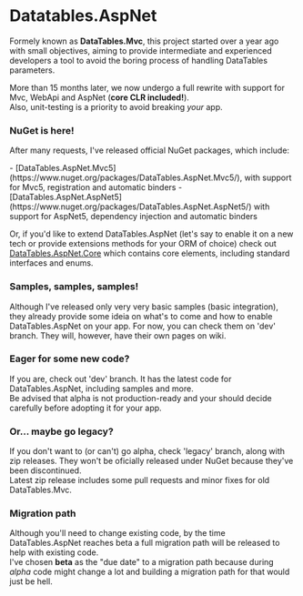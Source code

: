 <h1>Datatables.AspNet</h1>
<p>
	Formely known as <strong>DataTables.Mvc</strong>, this project started over a year ago with small objectives, aiming to provide intermediate and experienced developers a tool to avoid the boring process of handling DataTables parameters.
</p>
<p>
	More than 15 months later, we now undergo a full rewrite with support for Mvc, WebApi and AspNet (<strong>core CLR included!</strong>).<br />
	Also, unit-testing is a priority to avoid breaking <i>your</i> app.
</p>
<h3>NuGet is here!</h3>
<p>
	After many requests, I've released official NuGet packages, which include:
</p>
- [DataTables.AspNet.Mvc5](https://www.nuget.org/packages/DataTables.AspNet.Mvc5/), with support for Mvc5, registration and automatic binders
- [DataTables.AspNet.AspNet5](https://www.nuget.org/packages/DataTables.AspNet.AspNet5/) with support for AspNet5, dependency injection and automatic binders

Or, if you'd like to extend DataTables.AspNet (let's say to enable it on a new tech or provide extensions methods for your ORM of choice) check out [DataTables.AspNet.Core](https://www.nuget.org/packages/DataTables.AspNet.Core/) which contains core elements, including standard interfaces and enums.

<h3>Samples, samples, samples!</h3>
<p>
	Although I've released only very very basic samples (basic integration), they already provide some ideia on what's to come and how to enable DataTables.AspNet on your app. For now, you can check them on 'dev' branch. They will, however, have their own pages on wiki.
</p>
<h3>Eager for some new code?</h3>
<p>
	If you are, check out 'dev' branch. It has the latest code for DataTables.AspNet, including samples and more.<br />
	Be advised that alpha is not production-ready and your should decide carefully before adopting it for your app.
</p>
<h3>Or... maybe go legacy?</h3>
<p>
	If you don't want to (or can't) go alpha, check 'legacy' branch, along with zip releases. They won't be oficially released under NuGet because they've been discontinued.<br />
	Latest zip release includes some pull requests and minor fixes for old DataTables.Mvc.
</p>
<h3>Migration path</h3>
<p>
	Although you'll need to change existing code, by the time DataTables.AspNet reaches beta a full migration path will be released to help with existing code.<br />
	I've chosen <strong>beta</strong> as the "due date" to a migration path because during <i>alpha</i> code might change a lot and building a migration path for that would just be hell.
</p>
